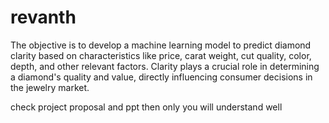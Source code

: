 # revanth
 The objective is to develop a machine learning model to predict diamond clarity based on characteristics like price, carat weight, cut quality, color, depth, and other relevant factors. Clarity plays a crucial role in determining a diamond's quality and value, directly influencing consumer decisions in the jewelry market.


 check project proposal and ppt then only you will understand well
